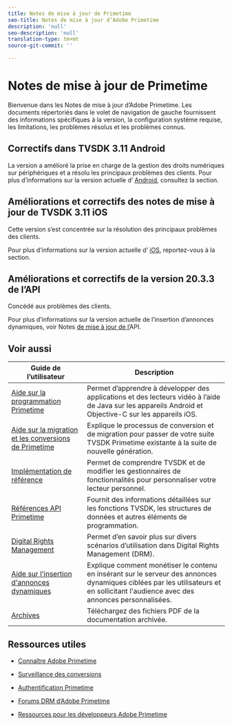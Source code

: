 ```yaml
---
title: Notes de mise à jour de Primetime
seo-title: Notes de mise à jour d’Adobe Primetime
description: 'null'
seo-description: 'null'
translation-type: tm+mt
source-git-commit: ''

---
```



# Notes de mise à jour de Primetime

Bienvenue dans les Notes de mise à jour d’Adobe Primetime. Les documents répertoriés dans le volet de navigation de gauche fournissent des informations spécifiques à la version, la configuration système requise, les limitations, les problèmes résolus et les problèmes connus.

## Correctifs dans TVSDK 3.11 Android

La version a amélioré la prise en charge de la gestion des droits numériques sur périphériques et a résolu les principaux problèmes des clients.
Pour plus d’informations sur la version actuelle d’ [Android](../release-notes/tvsdk-3x-android.md), consultez la section.

## Améliorations et correctifs des notes de mise à jour de TVSDK 3.11 iOS

Cette version s’est concentrée sur la résolution des principaux problèmes des clients.

Pour plus d’informations sur la version actuelle d’ [iOS](../release-notes/tvsdk-3x-ios.md), reportez-vous à la section.

## Améliorations et correctifs de la version 20.3.3 de l’API

Concédé aux problèmes des clients.

Pour plus d’informations sur la version actuelle de l’insertion d’annonces dynamiques, voir Notes [de mise à jour de l’](ptai-19x-release-notes.md)API.

## Voir aussi

| Guide de l’utilisateur | Description |
|--- |--- |
| [Aide sur la programmation Primetime](/help/programming/home.md) | Permet d’apprendre à développer des applications et des lecteurs vidéo à l’aide de Java sur les appareils Android et Objective-C sur les appareils iOS. |
| [Aide sur la migration et les conversions de Primetime](/help/migration-guides/home.md) | Explique le processus de conversion et de migration pour passer de votre suite TVSDK Primetime existante à la suite de nouvelle génération. |
| [Implémentation de référence](/help/android-reference-implementation/home.md) | Permet de comprendre TVSDK et de modifier les gestionnaires de fonctionnalités pour personnaliser votre lecteur personnel. |
| [Références API Primetime](/help/reference/api-references.md) | Fournit des informations détaillées sur les fonctions TVSDK, les structures de données et autres éléments de programmation. |
| [Digital Rights Management](/help/digital-rights-management/home.md) | Permet d’en savoir plus sur divers scénarios d’utilisation dans Digital Rights Management (DRM). |
| [Aide sur l&#39;insertion d&#39;annonces dynamiques](/help/dynamic-ad-insertion/home.md) | Explique comment monétiser le contenu en insérant sur le serveur des annonces dynamiques ciblées par les utilisateurs et en sollicitant l&#39;audience avec des annonces personnalisées. |
| [Archives](https://helpx.adobe.com/primetime/archives.html) | Téléchargez des fichiers PDF de la documentation archivée. |

## Ressources utiles

* [Connaître Adobe Primetime](https://www.adobe.com/in/marketing/primetime.html)

* [Surveillance des conversions](https://tve.helpdocsonline.com/concurrency-monitoring-introduction)

* [Authentification Primetime](https://tve.helpdocsonline.com/home)

* [Forums DRM d’Adobe Primetime](https://forums.adobe.com/community/adobe_access)

* [Ressources pour les développeurs Adobe Primetime](https://www.adobe.com/devnet/primetime.html)

